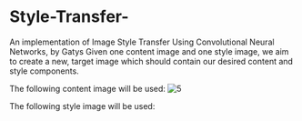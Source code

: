# Style-Transfer-
An implementation of Image Style Transfer Using Convolutional Neural Networks, by Gatys 
Given one content image and one style image, we aim to create a new, target image which should contain our desired content and style components.

The following content image will be used:
![5](https://user-images.githubusercontent.com/39443902/58421881-0e483980-8089-11e9-9c56-a95ddf03e896.jpg)


The following style image will be used:
